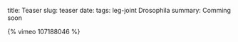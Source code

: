 title: Teaser
slug: teaser
date:
tags: leg-joint Drosophila
summary: Comming soon

{% vimeo 107188046 %}
